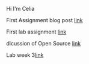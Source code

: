 Hi I'm Celia

First Assignment blog post [link](blogpost)

First lab assignment [link](Modelforlab1.md)

dicussion of Open Source [link](Discussion_of_Open_Source)

Lab week 3[link](labweek3)

